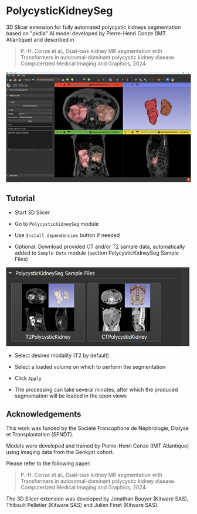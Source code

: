 # PolycysticKidneySeg

3D Slicer extension for fully automated polycystic kidneys segmentation based on "pkdia" AI model developed by Pierre-Henri Conze (IMT Atlantique) and described in

> P.-H. Conze et al., Dual-task kidney MR segmentation with Transformers in autosomal-dominant polycystic kidney disease. Computerized Medical Imaging and Graphics, 2024.

<img src="Screenshot_01.png">

## Tutorial

- Start 3D Slicer

- Go to `PolycysticKidneySeg` module

- Use `Install dependencies` button if needed

- Optional: Download provided CT and/or T2 sample data, automatically added to `Sample Data` module (section PolycysticKidneySeg Sample Files)

<img src="Screenshot_02.png" width=500>

- Select desired modality (T2 by default)

- Select a loaded volume on which to perform the segmentation

- Click `Apply`

- The processing can take several minutes, after which the produced segmentation will be loaded in the open views

## Acknowledgements

This work was funded by the Société Francophone de Néphrologie, Dialyse et Transplantation (SFNDT).

Models were developed and trained by Pierre-Henri Conze (IMT Atlantique) using imaging data from the Genkyst cohort.

Please refer to the following paper:

> P.-H. Conze et al., Dual-task kidney MR segmentation with Transformers in autosomal-dominant polycystic kidney disease. Computerized Medical Imaging and Graphics, 2024.

The 3D Slicer extension was developed by Jonathan Bouyer (Kitware SAS), Thibault Pelletier (Kitware SAS) and Julien Finet (Kitware SAS).

